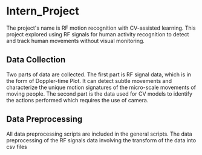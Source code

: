 # Intern_Project
The project's name is RF motion recognition with CV-assisted learning. This project explored using RF signals for human activity recognition to detect and track human movements without visual monitoring.
## Data Collection
Two parts of data are collected. The first part is RF signal data, which is in the form of Doppler-time Plot. It can detect subtle movements and characterize the unique motion signatures of the micro-scale movements of moving people. The second part is the data used for CV models to identify the actions performed which requires the use of camera.
## Data Preprocessing
All data preprocessing scripts are included in the general scripts. The data preprocessing of the RF signals data involving the transform of the data into csv files
